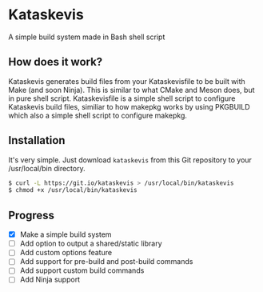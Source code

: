 # Kataskevis
A simple build system made in Bash shell script

## How does it work?
Kataskevis generates build files from your Kataskevisfile to be built with Make (and soon Ninja). This is similar to what CMake and Meson does, but in pure shell script. Kataskevisfile is a simple shell script to configure Kataskevis build files, similiar to how makepkg works by using PKGBUILD which also a simple shell script to configure makepkg.

## Installation
It's very simple. Just download `kataskevis` from this Git repository to your /usr/local/bin directory.
```bash
$ curl -L https://git.io/kataskevis > /usr/local/bin/kataskevis
$ chmod +x /usr/local/bin/kataskevis
```

## Progress
- [X] Make a simple build system
- [ ] Add option to output a shared/static library
- [ ] Add custom options feature
- [ ] Add support for pre-build and post-build commands
- [ ] Add support custom build commands
- [ ] Add Ninja support
